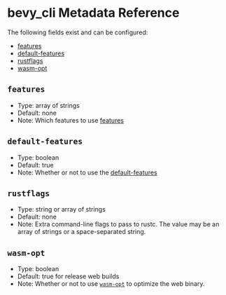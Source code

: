 # bevy_cli Metadata Reference

The following fields exist and can be configured:

- [features](#features)
- [default-features](#default-features)
- [rustflags](#rustflags)
- [wasm-opt](#wasm-opt)

## `features`

- Type: array of strings
- Default: none
- Note: Which features to use [features](https://doc.rust-lang.org/cargo/reference/features.html?highlight=features#the-features-section)

## `default-features`

- Type: boolean
- Default: true
- Note: Whether or not to use the [default-features](https://doc.rust-lang.org/cargo/reference/features.html#the-default-feature)

## `rustflags`

- Type: string or array of strings
- Default: none
- Note: Extra command-line flags to pass to rustc. The value may be an array of strings or a space-separated string.

## `wasm-opt`

- Type: boolean
- Default: true for release web builds
- Note: Whether or not to use [`wasm-opt`](https://github.com/WebAssembly/binaryen?tab=readme-ov-file#wasm-opt) to optimize the web binary.
